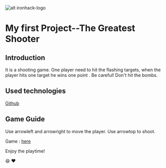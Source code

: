 ![alt ironhack-logo](https://i.imgur.com/1QgrNNw.png)
# My first Project--The Greatest Shooter

## Introduction
It is a shooting game. One player need to hit the flashing targets, when the player hits one target he wins one point . Be careful! Don't hit the bombs.

## Used technologies
[Github](https://github.com/) 

## Game Guide 
Use arrowleft and arrowright to move the player.
Use arrowtop to shoot.

Game : [here](https://luluyan2022.github.io/TheGreatestShooter/)

Enjoy the playtime!

:laughing:
:heart: